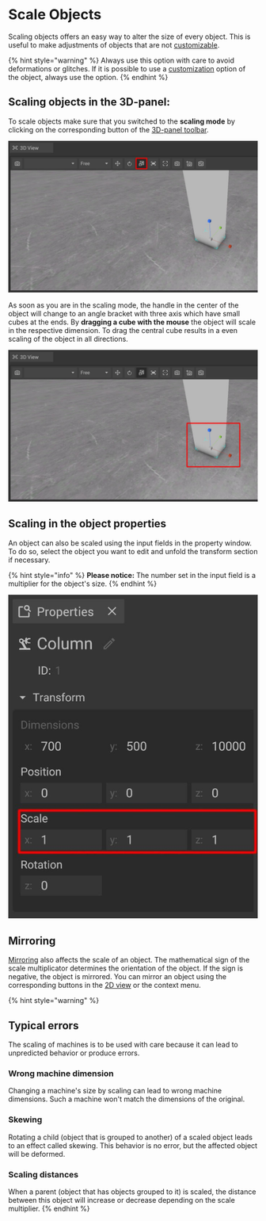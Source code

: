 # Scale Objects

Scaling objects offers an easy way to alter the size of every object. This is useful to make adjustments of objects that are not [customizable](customizable-machines.md).

{% hint style="warning" %}
Always use this option with care to avoid deformations or glitches. If it is possible to use a [customization](customizable-machines.md) option of the object, always use the option.
{% endhint %}

## Scaling objects in the 3D-panel:

To scale objects make sure that you switched to the **scaling mode** by clicking on the corresponding button of the [3D-panel toolbar](../user-interface/the-3d-panel.md#the-toolbar-of-the-3d-panel).

![](../../../.gitbook/assets/Scaling_button.jpg)

As soon as you are in the scaling mode, the handle in the center of the object will change to an angle bracket with three axis which have small cubes at the ends. By **dragging a cube with the mouse** the object will scale in the respective dimension. To drag the central cube results in a even scaling of the object in all directions.

![](<../../../.gitbook/assets/Scaling_gizmo.jpg>)

## Scaling in the object properties
An object can also be scaled using the input fields in the property window. To do so, select the object you want to edit and unfold the transform section if necessary.

{% hint style="info" %}
**Please notice:** The number set in the input field is a multiplier for the object's size. 
{% endhint %}

![](../../../.gitbook/assets/Scaling_properties.jpg)

## Mirroring
[Mirroring](mirror-objects.md) also affects the scale of an object. The mathematical sign of the scale multiplicator determines the orientation of the object. If the sign is negative, the object is mirrored.
You can mirror an object using the corresponding buttons in the [2D view](../user-interface/the-2d-panel.md#the-toolbar-of-the-2d-panel) or the context menu.

{% hint style="warning" %}
## Typical errors
The scaling of machines is to be used with care because it can lead to unpredicted behavior or produce errors. 

### Wrong machine dimension
Changing a machine's size by scaling can lead to wrong machine dimensions. Such a machine won't match the dimensions of the original.

### Skewing
Rotating a child (object that is grouped to another) of a scaled object leads to an effect called skewing. This behavior is no error, but the affected object will be deformed.

### Scaling distances
When a parent (object that has objects grouped to it) is scaled, the distance between this object will increase or decrease depending on the scale multiplier. 
{% endhint %}